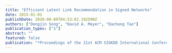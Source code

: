 ```yaml
---
title: "Efficient Latent Link Recommendation in Signed Networks"
date: 2015-01-01
publishDate: 2020-08-09T04:53:02.192590Z
authors: ["Dongjin Song", "David A. Meyer", "Dacheng Tao"]
publication_types: ["1"]
abstract: ""
featured: false
publication: "*Proceedings of the 21st ACM SIGKDD International Conference on Knowledge Discovery and Data Mining (KDD)*"
---
```


